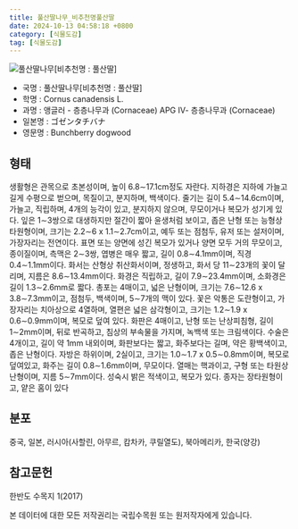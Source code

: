 ```yaml
---
title: 풀산딸나무_비추천명풀산딸
date: 2024-10-13 04:58:18 +0800
category: [식물도감]
tag: [식물도감]
---
```




![풀산딸나무[비추천명 : 풀산딸]](/fileUpload/plants/basic/Cornaceae/Cornus/7436/7436_20220412130625605files_th2.jpg)
- 국명 : 풀산딸나무[비추천명 : 풀산딸]
- 학명 : Cornus canadensis L.
- 과명 : 앵글러 - 층층나무과 (Cornaceae) APG Ⅳ- 층층나무과 (Cornaceae)
- 일본명 : ゴゼンタチバナ
- 영문명 : Bunchberry dogwood


## 형태
생활형은 관목으로 초본성이며, 높이 6.8∼17.1cm정도 자란다. 지하경은 지하에 가늘고 길게 수평으로 벋으며, 목질이고, 분지하며, 백색이다. 줄기는 길이 5.4∼14.6cm이며, 가늘고, 직립하며, 4개의 능각이 있고, 분지하지 않으며, 무모이거나 복모가 성기게 있다. 잎은 1∼3쌍으로 대생하지만 절간이 짧아 윤생처럼 보이고, 좁은 난형 또는 능형상 타원형이며, 크기는 2.2∼6 x 1.1∼2.7cm이고, 예두 또는 점첨두, 유저 또는 설저이며, 가장자리는 전연이다. 표면 또는 양면에 성긴 복모가 있거나 양면 모두 거의 무모이고, 종이질이며, 측맥은 2∼3쌍, 엽병은 매우 짧고, 길이 0.8∼4.1mm이며, 직경 0.4∼1.1mm이다. 화서는 산형상 취산화서이며, 정생하고, 화서 당 11∼23개의 꽃이 달리며, 지름은 8.6∼13.4mm이다. 화경은 직립하고, 길이 7.9∼23.4mm이며, 소화경은 길이 1.3∼2.6mm로 짧다. 총포는 4매이고, 넓은 난형이며, 크기는 7.6∼12.6 x 3.8∼7.3mm이고, 점첨두, 백색이며, 5∼7개의 맥이 있다. 꽃은 악통은 도란형이고, 가장자리는 치아상으로 4열하며, 열편은 넓은 삼각형이고, 크기는 1.2∼1.9 x 0.6∼0.9mm이며, 복모로 덮여 있다. 화판은 4매이고, 난형 또는 난상피침형, 길이 1∼2mm이며, 뒤로 반곡하고, 침상의 부속물을 가지며, 녹백색 또는 크림색이다. 수술은 4개이고, 길이 약 1mm 내외이며, 화판보다는 짧고, 화주보다는 길며, 약은 황백색이고, 좁은 난형이다. 자방은 하위이며, 2실이고, 크기는 1.0∼1.7 x 0.5∼0.8mm이며, 복모로 덮여있고, 화주는 길이 0.8∼1.6mm이며, 무모이다. 열매는 핵과이고, 구형 또는 타원상 난형이며, 지름 5∼7mm이다. 성숙시 밝은 적색이고, 복모가 있다. 종자는 장타원형이고, 얕은 홈이 있다
## 분포
중국, 일본, 러시아(사할린, 아무르, 캄차카, 쿠릴열도), 북아메리카, 한국(양강)
## 참고문헌
한반도 수목지 1(2017)






본 데이터에 대한 모든 저작권리는 국립수목원 또는 원저작자에게 있습니다.
